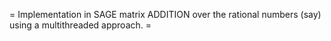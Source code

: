 = Implementation in SAGE matrix ADDITION over the rational numbers (say) using a multithreaded approach.  =

